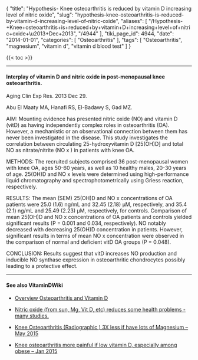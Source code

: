 {
    "title": "Hypothesis- Knee osteoarthritis is reduced by vitamin D increasing level of nitric oxide",
    "slug": "hypothesis-knee-osteoarthritis-is-reduced-by-vitamin-d-increasing-level-of-nitric-oxide",
    "aliases": [
        "/Hypothesis-+Knee+osteoarthritis+is+reduced+by+vitamin+D+increasing+level+of+nitric+oxide+\u2013+Dec+2013",
        "/4944"
    ],
    "tiki_page_id": 4944,
    "date": "2014-01-01",
    "categories": [
        "Osteoarthritis"
    ],
    "tags": [
        "Osteoarthritis",
        "magnesium",
        "vitamin d",
        "vitamin d blood test"
    ]
}


{{< toc >}}

---

#### Interplay of vitamin D and nitric oxide in post-menopausal knee osteoarthritis.

Aging Clin Exp Res. 2013 Dec 29.

Abu El Maaty MA, Hanafi RS, El-Badawy S, Gad MZ.

AIM: Mounting evidence has presented nitric oxide (NO) and vitamin D (vitD) as having independently complex roles in osteoarthritis (OA). However, a mechanistic or an observational connection between them has never been investigated in the disease. This study investigates the correlation between circulating 25-hydroxyvitamin D <span>[25(OH)D]</span> and total NO as nitrate/nitrite (NO x ) in patients with knee OA.

METHODS: The recruited subjects comprised 36 post-menopausal women with knee OA, ages 50-60 years, as well as 10 healthy males, 20-30 years of age. 25(OH)D and NO x levels were determined using high-performance liquid chromatography and spectrophotometrically using Griess reaction, respectively.

RESULTS: The mean (SEM) 25(OH)D and NO x concentrations of OA patients were 25.0 (1.6) ng/mL and 32.45 (2.18) μM, respectively, and 35.4 (2.1) ng/mL and 25.49 (2.23) μM, respectively, for controls. Comparison of mean 25(OH)D and NO x concentrations of OA patients and controls yielded significant results (P = 0.001 and 0.034, respectively). NO notably decreased with decreasing 25(OH)D concentration in patients. However, significant results in terms of mean NO x concentration were observed in the comparison of normal and deficient vitD OA groups (P = 0.048).

CONCLUSION: Results suggest that vitD increases NO production and inducible NO synthase expression in osteoarthritic chondrocytes possibly leading to a protective effect.

---

#### See also VitaminDWiki

* [Overview Osteoarthritis and Vitamin D](/posts/overview-osteoarthritis-and-vitamin-d)

* [Nitric oxide (from sun, Mg, Vit D, etc) reduces some health problems - many studies.](/posts/nitric-oxide-from-sun-mg-vit-d-etc-reduces-some-health-problems-many-studies)

* [Knee Osteoarthritis (Radiographic ) 3X less if have lots of Magnesium – May 2015](/posts/knee-osteoarthritis-radiographic-3x-less-if-have-lots-of-magnesium)

* [Knee osteoarthritis more painful if low vitamin D, especially among obese – Jan 2015](/posts/knee-osteoarthritis-more-painful-if-low-vitamin-d-especially-among-obese)